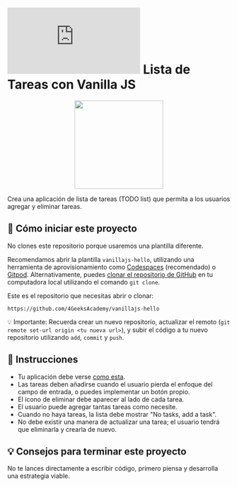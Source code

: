 <!-- hide -->  
# ![alt text](https://assets.breatheco.de/apis/img/images.php?blob&random&cat=icon&tags=breathecode,32) Lista de Tareas con Vanilla JS  
<!-- endhide -->  

<p align="center">  
  <img height="200" src="https://github.com/alesanchezr/todolist-vanilla-js/blob/master/preview.gif?raw=true" />  
</p>  

Crea una aplicación de lista de tareas (TODO list) que permita a los usuarios agregar y eliminar tareas.  

<onlyfor saas="false" withBanner="false">  

## 🌱 Cómo iniciar este proyecto  

No clones este repositorio porque usaremos una plantilla diferente.  

Recomendamos abrir la plantilla `vanillajs-hello`, utilizando una herramienta de aprovisionamiento como [Codespaces](https://4geeks.com/lesson/what-is-github-codespaces) (recomendado) o [Gitpod](https://4geeks.com/lesson/how-to-use-gitpod). Alternativamente, puedes [clonar el repositorio de GitHub](https://4geeks.com/how-to/github-clone-repository) en tu computadora local utilizando el comando `git clone`.  

Este es el repositorio que necesitas abrir o clonar:  

```
https://github.com/4GeeksAcademy/vanillajs-hello  
```  

💡 Importante: Recuerda crear un nuevo repositorio, actualizar el remoto (`git remote set-url origin <tu nueva url>`), y subir el código a tu nuevo repositorio utilizando `add`, `commit` y `push`.  

</onlyfor>  

## 📝 Instrucciones  

- Tu aplicación debe verse [como esta](https://github.com/alesanchezr/todolist-vanilla-js/blob/master/preview.gif?raw=true).  
- Las tareas deben añadirse cuando el usuario pierda el enfoque del campo de entrada, o puedes implementar un botón propio.  
- El ícono de eliminar debe aparecer al lado de cada tarea.  
- El usuario puede agregar tantas tareas como necesite.  
- Cuando no haya tareas, la lista debe mostrar "No tasks, add a task".  
- No debe existir una manera de actualizar una tarea; el usuario tendrá que eliminarla y crearla de nuevo.  

## 💡 Consejos para terminar este proyecto  

No te lances directamente a escribir código, primero piensa y desarrolla una estrategia viable.
